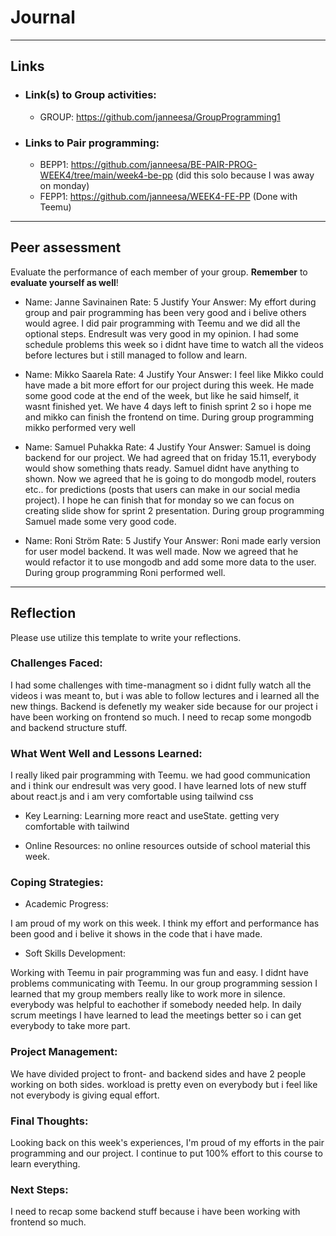 # Journal

---

## Links

- ### Link(s) to Group activities:
  - GROUP: https://github.com/janneesa/GroupProgramming1
- ### Links to Pair programming:
  - BEPP1: https://github.com/janneesa/BE-PAIR-PROG-WEEK4/tree/main/week4-be-pp (did this solo because I was away on monday)
  - FEPP1: https://github.com/janneesa/WEEK4-FE-PP (Done with Teemu)

---

## Peer assessment

Evaluate the performance of each member of your group. **Remember** to **evaluate yourself as well**!

- Name: Janne Savinainen
  Rate: 5
  Justify Your Answer: My effort during group and pair programming has been very good and i belive others would agree. I did pair programming with Teemu and we did all the optional steps. Endresult was very good in my opinion. I had some schedule problems this week so i didnt have time to watch all the videos before lectures but i still managed to follow and learn.

- Name: Mikko Saarela
  Rate: 4
  Justify Your Answer: I feel like Mikko could have made a bit more effort for our project during this week. He made some good code at the end of the week, but like he said himself, it wasnt finished yet. We have 4 days left to finish sprint 2 so i hope me and mikko can finish the frontend on time. During group programming mikko performed very well

- Name: Samuel Puhakka
  Rate: 4
  Justify Your Answer: Samuel is doing backend for our project. We had agreed that on friday 15.11, everybody would show something thats ready. Samuel didnt have anything to shown. Now we agreed that he is going to do mongodb model, routers etc.. for predictions (posts that users can make in our social media project). I hope he can finish that for monday so we can focus on creating slide show for sprint 2 presentation. During group programming Samuel made some very good code.

- Name: Roni Ström
  Rate: 5
  Justify Your Answer: Roni made early version for user model backend. It was well made. Now we agreed that he would refactor it to use mongodb and add some more data to the user. During group programming Roni performed well.

---

## Reflection

Please use utilize this template to write your reflections.

### Challenges Faced:

I had some challenges with time-managment so i didnt fully watch all the videos i was meant to, but i was able to follow lectures and i learned all the new things. Backend is defenetly my weaker side because for our project i have been working on frontend so much. I need to recap some mongodb and backend structure stuff.

### What Went Well and Lessons Learned:

I really liked pair programming with Teemu. we had good communication and i think our endresult was very good. I have learned lots of new stuff about react.js and i am very comfortable using tailwind css

- Key Learning: Learning more react and useState. getting very comfortable with tailwind

- Online Resources: no online resources outside of school material this week.

### Coping Strategies:

- Academic Progress:

I am proud of my work on this week. I think my effort and performance has been good and i belive it shows in the code that i have made.

- Soft Skills Development:

Working with Teemu in pair programming was fun and easy. I didnt have problems communicating with Teemu. In our group programming session I learned that my group members really like to work more in silence. everybody was helpful to eachother if somebody needed help. In daily scrum meetings I have learned to lead the meetings better so i can get everybody to take more part.

### Project Management:

We have divided project to front- and backend sides and have 2 people working on both sides. workload is pretty even on everybody but i feel like not everybody is giving equal effort.

### Final Thoughts:

Looking back on this week's experiences, I'm proud of my efforts in the pair programming and our project. I continue to put 100% effort to this course to learn everything.

### Next Steps:

I need to recap some backend stuff because i have been working with frontend so much.

<!-- Links -->

[criticism and constructive feedback]: https://cvdl.ben.edu/blog/why-is-everyone-talking-about-feedback/
